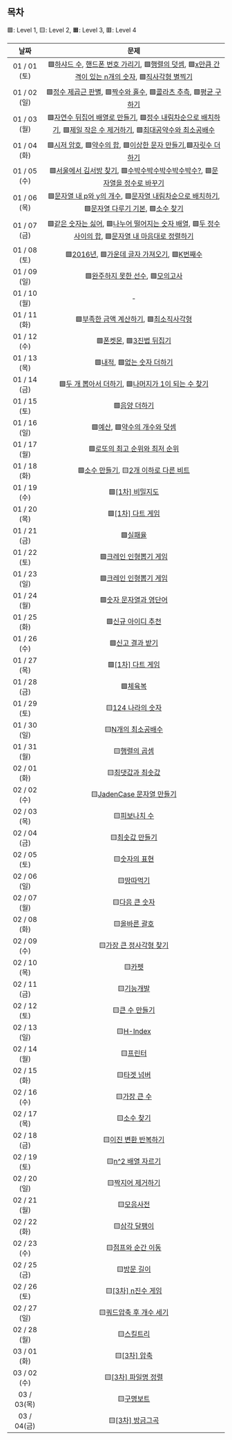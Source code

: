 ## 목차

🟩: Level 1, 🟨: Level 2, 🟧: Level 3, 🟥: Level 4

|     날짜     |                                                                                                      문제                                                                                                       |
| :----------: | :-------------------------------------------------------------------------------------------------------------------------------------------------------------------------------------------------------------: |
| 01 / 01 (토) | 🟩[하샤드 수](./level-1/12947.md), [핸드폰 번호 가리기](./level-1/12948.md), 🟩[행렬의 덧셈](./level-1/12950.md), 🟩[x만큼 간격이 있는 n개의 숫자](./level-1/12954.md), 🟩[직사각형 별찍기](./level-1/12969.md) |
| 01 / 02 (일) |                             🟩[정수 제곱근 판별](./level-1/12934.md), 🟩[짝수와 홀수](./level-1/12937.md), 🟩[콜라츠 추측](./level-1/12943.md), 🟩[평균 구하기](./level-1/12944.md)                             |
| 01 / 03 (월) |     🟩[자연수 뒤집어 배열로 만들기](./level-1/12932.md), 🟩[정수 내림차순으로 배치하기](./level-1/12933.md), 🟩[제일 작은 수 제거하기](./level-1/12935.md), 🟩[최대공약수와 최소공배수](./level-1/12940.md)     |
| 01 / 04 (화) |                             🟩[시저 암호](./level-1/12926.md), 🟩[약수의 합](./level-1/12928.md), 🟩[이상한 문자 만들기](./level-1/12930.md),🟩[자릿수 더하기](./level-1/12931.md)                              |
| 01 / 05 (수) |                                  🟩[서울에서 김서방 찾기](./level-1/12919.md), 🟩[수박수박수박수박수박수?](./level-1/12922.md), 🟩[문자열을 정수로 바꾸기](./level-1/12925.md)                                  |
| 01 / 06 (목) |               🟩[문자열 내 p와 y의 개수](./level-1/12916.md), 🟩[문자열 내림차순으로 배치하기](./level-1/12917.md), 🟩[문자열 다루기 기본](./level-1/12918.md), 🟩[소수 찾기](./level-1/12921.md)               |
| 01 / 07 (금) |           🟩[같은 숫자는 싫어](./level-1/12906.md), 🟩[나누어 떨어지는 숫자 배열](./level-1/12910.md), 🟩[두 정수 사이의 합](./level-1/12912.md), 🟩[문자열 내 마음대로 정렬하기](./level-1/12915.md)           |
| 01 / 08 (토) |                                                  🟩[2016년](./level-1/12901.md), 🟩[가운데 글자 가져오기](./level-1/12903.md), 🟩[K번째수](./level-1/42748.md)                                                  |
| 01 / 09 (일) |                                                                  🟩[완주하지 못한 선수](./level-1/42576.md), 🟩[모의고사](./level-1/42840.md)                                                                   |
| 01 / 10 (월) |                                                                                                        -                                                                                                        |
| 01 / 11 (화) |                                                               🟩[부족한 금액 계산하기](./level-1/82612.md), 🟩[최소직사각형](./level-1/86491.md)                                                                |
| 01 / 12 (수) |                                                                       🟩[폰켓몬](./level-1/1845.md), 🟩[3진법 뒤집기](./level-1/68935.md)                                                                       |
| 01 / 13 (목) |                                                                     🟩[내적](./level-1/70128.md), 🟩[없는 숫자 더하기](./level-1/86051.md)                                                                      |
| 01 / 14 (금) |                                                         🟩[두 개 뽑아서 더하기](./level-1/68644.md), 🟩[나머지가 1이 되는 수 찾기](./level-1/87389.md)                                                          |
| 01 / 15 (토) |                                                                                       🟩[음양 더하기](./level-1/76501.md)                                                                                       |
| 01 / 16 (일) |                                                                    🟩[예산](./level-1/12982.md), 🟩[약수의 개수와 덧셈](./level-1/77884.md)                                                                     |
| 01 / 17 (월) |                                                                              🟩[로또의 최고 순위와 최저 순위](./level-1/77484.md)                                                                               |
| 01 / 18 (화) |                                                                🟩[소수 만들기](./level-1/12977.md), 🟨[2개 이하로 다른 비트](./level-2/77885.md)                                                                |
| 01 / 19 (수) |                                                                                     🟩[[1차] 비밀지도](./level-1/17681.md)                                                                                      |
| 01 / 20 (목) |                                                                                     🟩[[1차] 다트 게임](./level-1/17682.md)                                                                                     |
| 01 / 21 (금) |                                                                                         🟩[실패율](./level-1/42889.md)                                                                                          |
| 01 / 22 (토) |                                                                                  🟩[크레인 인형뽑기 게임](./level-1/64061.md)                                                                                   |
| 01 / 23 (일) |                                                                                  🟩[크레인 인형뽑기 게임](./level-1/67256.md)                                                                                   |
| 01 / 24 (월) |                                                                                  🟩[숫자 문자열과 영단어](./level-1/81301.md)                                                                                   |
| 01 / 25 (화) |                                                                                    🟩[신규 아이디 추천](./level-1/72410.md)                                                                                     |
| 01 / 26 (수) |                                                                                     🟩[신고 결과 받기](./level-1/92334.md)                                                                                      |
| 01 / 27 (목) |                                                                                     🟩[[1차] 다트 게임](./level-1/17682.md)                                                                                     |
| 01 / 28 (금) |                                                                                         🟩[체육복](./level-1/42862.md)                                                                                          |
| 01 / 29 (토) |                                                                                     🟨[124 나라의 숫자](./level-2/12899.md)                                                                                     |
| 01 / 30 (일) |                                                                                    🟨[N개의 최소공배수](./level-2/12953.md)                                                                                     |
| 01 / 31 (월) |                                                                                       🟨[행렬의 곱셈](./level-2/12949.md)                                                                                       |
| 02 / 01 (화) |                                                                                     🟨[최댓값과 최솟값](./level-2/12939.md)                                                                                     |
| 02 / 02 (수) |                                                                                 🟨[JadenCase 문자열 만들기](./level-2/12951.md)                                                                                 |
| 02 / 03 (목) |                                                                                       🟨[피보나치 수](./level-2/12945.md)                                                                                       |
| 02 / 04 (금) |                                                                                      🟨[최솟값 만들기](./level-2/12941.md)                                                                                      |
| 02 / 05 (토) |                                                                                       🟨[숫자의 표현](./level-2/12924.md)                                                                                       |
| 02 / 06 (일) |                                                                                        🟨[땅따먹기](./level-2/12913.md)                                                                                         |
| 02 / 07 (월) |                                                                                      🟨[다음 큰 숫자](./level-2/12911.md)                                                                                       |
| 02 / 08 (화) |                                                                                       🟨[올바른 괄호](./level-2/12909.md)                                                                                       |
| 02 / 09 (수) |                                                                                  🟨[가장 큰 정사각형 찾기](./level-2/12905.md)                                                                                  |
| 02 / 10 (목) |                                                                                          🟨[카펫](./level-2/42842.md)                                                                                           |
| 02 / 11 (금) |                                                                                        🟨[기능개발](./level-2/42586.md)                                                                                         |
| 02 / 12 (토) |                                                                                      🟨[큰 수 만들기](./level-2/42883.md)                                                                                       |
| 02 / 13 (일) |                                                                                         🟨[H-Index](./level-2/42747.md)                                                                                         |
| 02 / 14 (월) |                                                                                         🟨[프린터](./level-2/42587.md)                                                                                          |
| 02 / 15 (화) |                                                                                        🟨[타겟 넘버](./level-2/43165.md)                                                                                        |
| 02 / 16 (수) |                                                                                       🟨[가장 큰 수](./level-2/42746.md)                                                                                        |
| 02 / 17 (목) |                                                                                        🟨[소수 찾기](./level-2/42839.md)                                                                                        |
| 02 / 18 (금) |                                                                                   🟨[이진 변환 반복하기](./level-2/70129.md)                                                                                    |
| 02 / 19 (토) |                                                                                     🟨[n^2 배열 자르기](./level-2/87390.md)                                                                                     |
| 02 / 20 (일) |                                                                                     🟨[짝지어 제거하기](./level-2/12973.md)                                                                                     |
| 02 / 21 (월) |                                                                                        🟨[모음사전](./level-2/84512.md)                                                                                         |
| 02 / 22 (화) |                                                                                       🟨[삼각 달팽이](./level-2/68645.md)                                                                                       |
| 02 / 23 (수) |                                                                                    🟨[점프와 순간 이동](./level-2/12980.md)                                                                                     |
| 02 / 25 (금) |                                                                                        🟨[방문 길이](./level-2/49994.md)                                                                                        |
| 02 / 26 (토) |                                                                                    🟨[[3차] n진수 게임](./level-2/17687.md)                                                                                     |
| 02 / 27 (일) |                                                                                  🟨[쿼드압축 후 개수 세기](./level-2/68936.md)                                                                                  |
| 02 / 28 (월) |                                                                                        🟨[스킬트리](./level-2/49993.md)                                                                                         |
| 03 / 01 (화) |                                                                                       🟨[[3차] 압축](./level-2/17684.md)                                                                                        |
| 03 / 02 (수) |                                                                                    🟨[[3차] 파일명 정렬](./level-2/17686.md)                                                                                    |
| 03 / 03(목)  |                                                                                        🟨[구명보트](./level-2/42885.md)                                                                                         |
| 03 / 04(금)  |                                                                                     🟨[[3차] 방금그곡](./level-2/17683.md)                                                                                      |
